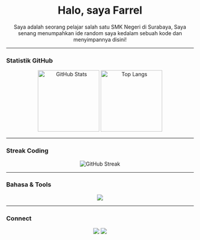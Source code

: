 <!-- Profil README Keren by Farrel -->

<h1 align="center">Halo, saya Farrel</h1>
<p align="center">Saya adalah seorang pelajar salah satu SMK Negeri di Surabaya, Saya senang menumpahkan ide random saya kedalam sebuah kode dan menyimpannya disini!</p>

---

### Statistik GitHub

<p align="center">
  <img src="https://github-readme-stats.vercel.app/api?username=Zetus252&show_icons=true&theme=tokyonight" alt="GitHub Stats" height="165"/>
  <img src="https://github-readme-stats.vercel.app/api/top-langs/?username=Zetus252&layout=compact&theme=tokyonight" alt="Top Langs" height="165"/>
</p>

---

### Streak Coding
<p align="center">
  <img src="https://streak-stats.demolab.com?user=Zetus252&theme=tokyonight&hide_border=true" alt="GitHub Streak"/>
</p>

---

### Bahasa & Tools
<p align="center">
  <img src="https://skillicons.dev/icons?i=python,html,css,js,nodejs,godot,unity,bootstrap,linux" />
</p>

---

### Connect
<p align="center">
  <a href="https://github.com/Zetus252"><img src="https://img.shields.io/badge/GitHub-222222?style=for-the-badge&logo=github&logoColor=white"/></a>
  <a href="mailto:farrelsk10@gmail.com"><img src="https://img.shields.io/badge/Email-EA4335?style=for-the-badge&logo=gmail&logoColor=white"/></a>
</p>

